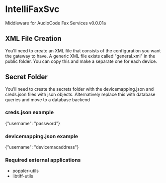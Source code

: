 # IntelliFaxSvc
Middleware for AudioCode Fax Services v0.0.01a

## XML File Creation
You'll need to create an XML file that consists of the configuration you want the gateway to have. A generic XML file exists called "general.xml" in the public folder. You can copy this and make a separate one for each device.

## Secret Folder
You'll need to create the secrets folder with the devicemapping.json and creds.json files with json objects. Alternatively replace this with database queries and move to a database backend

### creds.json example
{"username": "password"}

### devicemapping.json example
{"username": "devicemacaddress"}

### Required external applications
* poppler-utils
* libtiff-utils
